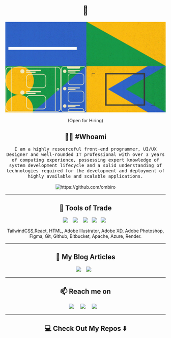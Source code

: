 <!--
**ombiro/ombiro** is a ✨ _special_ ✨ repository because its `README.md` (this file) appears on my GitHub profile.
--->  

<h1 align="center"> 👋 </h1>
<div align="center">
  <img src="https://github.com/ombiro/ombiro/blob/master/images/giphy.gif" alt="header"/>
</div>
<p align="center"> (Open for Hiring)</p>

<h2 align="center"> 👨‍💻 #Whoami</h2>
<p align="center">
  <samp>I am a highly resourceful front-end programmer, UI/UX Designer and well-rounded IT professional with over 3 years of computing experience, possessing expert knowledge of system development lifecycle and a solid understanding of technologies required for the development and deployment of highly available and scalable applications.
  </samp>
  <br> <br>
  <img src="https://komarev.com/ghpvc/?username=ileriayo" alt="https://github.com/ombiro" />
</p>

<hr>

<h2 align="center"> 🔭 Tools of Trade</h2>
<p align="center">
  <img src="https://img.shields.io/badge/node.js%20-%2343853D.svg?&style=for-the-badge&logo=node.js&logoColor=white" />&nbsp;&nbsp;&nbsp;
  <img src="https://img.shields.io/badge/react%20-%2300D9FF.svg?&style=for-the-badge&logo=react&logoColor=white" />&nbsp;&nbsp;&nbsp;
  <img src="https://img.shields.io/badge/tailwind-css%20-%231572B6.svg?&style=for-the-badge&logo=tailwind-css&logoColor=white" />&nbsp;&nbsp;
  <img src ="https://img.shields.io/badge/-Python-black?style=flat-square&logo=Python" />&nbsp;&nbsp;
  <img src="https://img.shields.io/badge/-React-black?style=flat-square&logo=react" />&nbsp;&nbsp;
</p>
<p align="center">TailwindCSS,React, HTML, Adobe Illustrator, Adobe XD, Adobe Photoshop, Figma, Git, Github, Bitbucket, Apache, Azure, Render.</p>

<hr>

<h2 align="center">💬 My Blog Articles</h2>
<p align="center" align='right'>
  <a target="_blank"href="https://dev.to/ileriayo"><img src="https://img.shields.io/badge/dev.to-%2312100E.svg?&style=for-the-badge&logo=dev.to&logoColor=white" /></a>&nbsp;&nbsp;&nbsp;
  <a target="_blank"href="https://medium.com/@ileriayoadebiyi"><img src="https://img.shields.io/badge/Medium%20-%231572B6.svg?&style=for-the-badge&logo=medium&logoColor=white" /></a>&nbsp;&nbsp;&nbsp;
</p>

<hr>

<h2  align="center">📫 Reach me on</h2>
<p align="center">
  <a target="_blank"href="https://www.linkedin.com/in/ileriayo-adebiyi-0328b1101/"><img src="https://img.shields.io/badge/linkedin-%230077B5.svg?&style=for-the-badge&logo=linkedin&logoColor=white" /></a>&nbsp;&nbsp;&nbsp;&nbsp;
  <a target="_blank"href="https://twitter.com/ileriayooo"><img src="https://img.shields.io/badge/twitter-%231DA1F2.svg?&style=for-the-badge&logo=twitter&logoColor=white" /></a>&nbsp;&nbsp;&nbsp;&nbsp;
  <a href="mailto:ileriayoadebiyi@gmail.com?subject=Hello%20Ileri,%20From%20Github"><img src="https://img.shields.io/badge/gmail-%23D14836.svg?&style=for-the-badge&logo=gmail&logoColor=white" /></a>&nbsp;&nbsp;&nbsp;&nbsp;
</p>

<hr>

<h2  align="center">💻 Check Out My Repos ⬇️ </h2>
